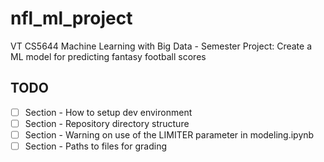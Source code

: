 # nfl_ml_project
VT CS5644 Machine Learning with Big Data - Semester Project: Create a ML model for predicting fantasy football scores

## TODO

- [ ] Section - How to setup dev environment
- [ ] Section - Repository directory structure
- [ ] Section - Warning on use of the LIMITER parameter in modeling.ipynb
- [ ] Section - Paths to files for grading
